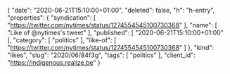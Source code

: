 {
  "date": "2020-06-21T15:10:00+01:00",
  "deleted": false,
  "h": "h-entry",
  "properties": {
    "syndication": [
      "https://twitter.com/nytimes/status/1274554545100730368"
    ],
    "name": [
      "Like of @nytimes's tweet"
    ],
    "published": [
      "2020-06-21T15:10:00+01:00"
    ],
    "category": [
      "politics"
    ],
    "like-of": [
      "https://twitter.com/nytimes/status/1274554545100730368"
    ]
  },
  "kind": "likes",
  "slug": "2020/06/84f3g",
  "tags": [
    "politics"
  ],
  "client_id": "https://indigenous.realize.be"
}
